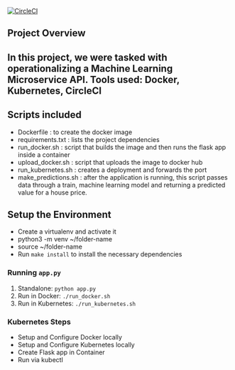 [![CircleCI](https://circleci.com/gh/BriiSkii/udmlproject/tree/master.svg?style=svg)](https://circleci.com/gh/BriiSkii/udmlproject/tree/master)

## Project Overview

In this project, we were tasked with operationalizing a Machine Learning Microservice API.
Tools used: Docker, Kubernetes, CircleCI
---

## Scripts included
- Dockerfile : to create the docker image
- requirements.txt : lists the project dependencies
- run_docker.sh : script that builds the image and then runs the flask app inside a container
- upload_docker.sh : script that uploads the image to docker hub
- run_kubernetes.sh : creates a deployment and forwards the port
- make_predictions.sh : after the application is running, this script passes data through
a train, machine learning model and returning a predicted value for a house price.

## Setup the Environment

* Create a virtualenv and activate it
* python3 -m venv ~/folder-name
* source ~/folder-name
* Run `make install` to install the necessary dependencies

### Running `app.py`

1. Standalone:  `python app.py`
2. Run in Docker:  `./run_docker.sh`
3. Run in Kubernetes:  `./run_kubernetes.sh`

### Kubernetes Steps

* Setup and Configure Docker locally
* Setup and Configure Kubernetes locally
* Create Flask app in Container
* Run via kubectl
